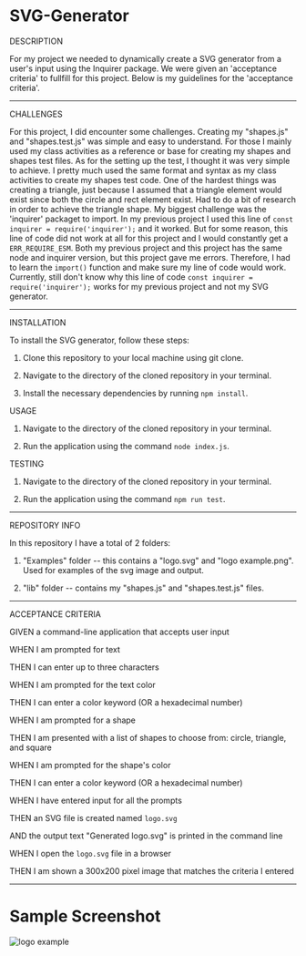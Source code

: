 # SVG-Generator

DESCRIPTION

For my project we needed to dynamically create a SVG generator from a user's input using the Inquirer package. 
We were given an 'acceptance criteria' to fullfill for this project. Below is my guidelines for the 'acceptance criteria'.

----------------------------------------------------------------------------------------------------------------

CHALLENGES

For this project, I did encounter some challenges. Creating my "shapes.js" and "shapes.test.js" was simple and easy to understand. 
For those I mainly used my class activities as a reference or base for creating my shapes and shapes test files. As for the setting up the test, I thought it was very simple to achieve.
I pretty much used the same format and syntax as my class activities to create my shapes test code.
One of the hardest things was creating a triangle, just because I assumed that a triangle element would exist since both the circle and rect element exist. Had to do a bit of research in order to achieve the triangle shape.
My biggest challenge was the 'inquirer' packaget to import. In my previous project I used this line of `const inquirer = require('inquirer');` and it worked. 
But for some reason, this line of code did not work at all for this project and I would constantly get a `ERR_REQUIRE_ESM`. 
Both my previous project and this project has the same node and inquirer version, but this project gave me errors. 
Therefore, I had to learn the `import()` function and make sure my line of code would work.
Currently, still don't know why this line of code `const inquirer = require('inquirer');` works for my previous project and not my SVG generator.

----------------------------------------------------------------------------------------------------------------

INSTALLATION

To install the SVG generator, follow these steps:

1) Clone this repository to your local machine using git clone.
  
2) Navigate to the directory of the cloned repository in your terminal.
  
3) Install the necessary dependencies by running `npm install`.



USAGE

1) Navigate to the directory of the cloned repository in your terminal.

2) Run the application using the command `node index.js`.


TESTING

1) Navigate to the directory of the cloned repository in your terminal.

2) Run the application using the command `npm run test`.


----------------------------------------------------------------------------------------------------------------

REPOSITORY INFO

In this repository I have a total of 2 folders:

1) "Examples" folder -- this contains a "logo.svg" and "logo example.png". Used for examples of the svg image and output.

2) "lib" folder -- contains my "shapes.js" and "shapes.test.js" files.

----------------------------------------------------------------------------------------------------------------

ACCEPTANCE CRITERIA

GIVEN a command-line application that accepts user input

WHEN I am prompted for text

THEN I can enter up to three characters

WHEN I am prompted for the text color

THEN I can enter a color keyword (OR a hexadecimal number)

WHEN I am prompted for a shape

THEN I am presented with a list of shapes to choose from: circle, triangle, and square

WHEN I am prompted for the shape's color

THEN I can enter a color keyword (OR a hexadecimal number)

WHEN I have entered input for all the prompts

THEN an SVG file is created named `logo.svg`

AND the output text "Generated logo.svg" is printed in the command line

WHEN I open the `logo.svg` file in a browser

THEN I am shown a 300x200 pixel image that matches the criteria I entered


----------------------------------------------------------------------------------------------------------------

# Sample Screenshot

![logo example](https://github.com/kgkagunat/SVG-Generator/assets/127634764/68947125-88a3-4373-abe3-6f0a49018516)

